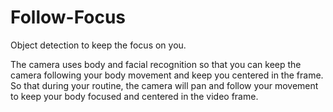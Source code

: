 # Follow-Focus
Object detection to keep the focus on you. 


The camera uses body and facial recognition so that you can keep the camera following your body movement and keep you centered in the frame. So that during your routine, the camera will pan and follow your movement to keep your body focused and centered in the video frame.
